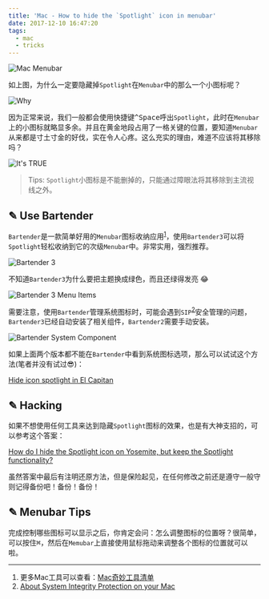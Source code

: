 ```yaml
---
title: 'Mac - How to hide the `Spotlight` icon in menubar'
date: 2017-12-10 16:47:20
tags:
  - mac
  - tricks
---
```


<style>
    img {
        margin: auto !important;
    }
</style>

![Mac Menubar](/resources/images/blog/mac/mac-menu-bar-101.png)

如上图，为什么一定要隐藏掉`Spotlight`在`Menubar`中的那么一个<kbd><i class="fa fa-search"></i></kbd>小图标呢？

![Why](/resources/images/blog/sticker/emotion/why-101.jpg)

因为正常来说，我们一般都会使用快捷键<kbd>^Space</kbd>呼出`Spotlight`，此时在`Menubar`上的小图标就略显多余。并且在黄金地段占用了一格关键的位置，要知道`Menubar`从来都是寸土寸金的好伐，实在令人心疼。这么充实的理由，难道不应该将其移除吗？

![It's TRUE](/resources/images/blog/sticker/emotion/it-is-true.png)

> Tips: `Spotlight`小图标是不能删掉的，只能通过障眼法将其移除到主流视线之外。


## ✎ Use Bartender

`Bartender`是一款简单好用的`Menubar`图标收纳应用<sup>[1](#1)</sup>，使用`Bartender3`可以将`Spotlight`轻松收纳到它的次级`Menubar`中。非常实用，强烈推荐。

![Bartender 3](/resources/images/blog/mac/bartender-3.png)

不知道`Bartender3`为什么要把主题换成绿色，而且还绿得发亮 😂

![Bartender 3 Menu Items](/resources/images/blog/mac/bartender-3-menu-items.png)

需要注意，使用`Bartender`管理系统图标时，可能会遇到`SIP`<sup>[2](#2)</sup>安全管理的问题，`Bartender3`已经自动安装了相关组件，`Bartender2`需要手动安装。

![Bartender System Component](/resources/images/blog/mac/bartender-2-2.png)

如果上面两个版本都不能在`Bartender`中看到系统图标选项，那么可以试试这个方法(笔者并没有试过😎)：

[Hide icon spotlight in El Capitan](https://stackoverflow.com/a/32921757)


## ✎ Hacking

如果不想使用任何工具来达到隐藏`Spotlight`图标的效果，也是有大神支招的，可以参考这个答案：

[How do I hide the Spotlight icon on Yosemite, but keep the Spotlight functionality?](https://apple.stackexchange.com/a/186849)

虽然答案中最后有注明还原方法，但是保险起见，在任何修改之前还是遵守一般守则记得备份吧！备份！备份！

## ✎ Menubar Tips

完成控制哪些图标可以显示之后，你肯定会问：怎么调整图标的位置呀？很简单，可以按住<kbd>⌘</kbd>，然后在`Memubar`上直接使用鼠标拖动来调整各个图标的位置就可以啦。

---

1. 更多Mac工具可以查看：<span id="1">[Mac奇妙工具清单](/mac/tools)</span>
2. <span id="2">[About System Integrity Protection on your Mac](https://support.apple.com/en-us/HT204899)</span>